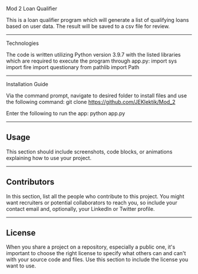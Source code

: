 Mod 2 Loan Qualifier

This is a loan qualifier program which will generate a list of qualifying loans based on user data.  The result will be saved to a csv file for review.

---

Technologies

The code is written utilizing Python version 3.9.7 with the listed libraries which are required to execute the program through app.py:
import sys
import fire
import questionary
from pathlib import Path

---

Installation Guide

Via the command prompt, navigate to desired folder to install files and use the following command:
  git clone https://github.com/JEKlektik/Mod_2
  
Enter the following to run the app:
  python app.py

---

## Usage

This section should include screenshots, code blocks, or animations explaining how to use your project.

---

## Contributors

In this section, list all the people who contribute to this project. You might want recruiters or potential collaborators to reach you, so include your contact email and, optionally, your LinkedIn or Twitter profile.

---

## License

When you share a project on a repository, especially a public one, it's important to choose the right license to specify what others can and can't with your source code and files. Use this section to include the license you want to use.
